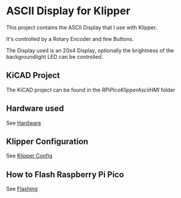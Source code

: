 ASCII Display for Klipper
=========================
This project contains the ASCII Display that I use with Klipper.

It's controlled by a Rotary Encoder and few Buttons.

The Display used is an 20x4 Display, optionally the brightness of the backgroundlight LED can be controlled.

KiCAD Project
-------------
The KiCAD project can be found in the  _RPiPicoKlipperAsciiHMI_ folder

Hardware used
-------------
See [Hardware](Hardware.md)

Klipper Configuration
---------------------
See [Klipper Config](KlipperConfig.md)

How to Flash Raspberry Pi Pico
------------------------------
See [Flashing](Flashing.md)